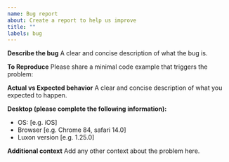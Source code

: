 ```yaml
---
name: Bug report
about: Create a report to help us improve
title: ""
labels: bug
---
```


**Describe the bug**
A clear and concise description of what the bug is.

**To Reproduce**
Please share a minimal code example that triggers the problem:

**Actual vs Expected behavior**
A clear and concise description of what you expected to happen.

**Desktop (please complete the following information):**

- OS: [e.g. iOS]
- Browser [e.g. Chrome 84, safari 14.0]
- Luxon version [e.g. 1.25.0]

**Additional context**
Add any other context about the problem here.
